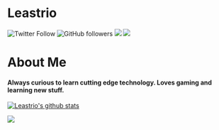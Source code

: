 # Leastrio
<img alt="Twitter Follow" src="https://img.shields.io/twitter/follow/leastrio_?style=social"> <img alt="GitHub followers" src="https://img.shields.io/github/followers/leastrio?style=social"> <img src="https://img.shields.io/website?label=leastrio.net&url=https%3A%2F%2Fleastrio.net&style=flat-square">
<img src="https://i.leastrio.net/carbon.png">


# About Me
#### Always curious to learn cutting edge technology. Loves gaming and learning new stuff.

[![Leastrio's github stats](https://github-readme-stats.vercel.app/api?username=leastrio)](https://github.com/anuraghazra/github-readme-stats)


<img src="https://forthebadge.com/images/badges/contains-cat-gifs.svg">

<script type="text/javascript" src="https://cdnjs.buymeacoffee.com/1.0.0/button.prod.min.js" data-name="bmc-button" data-slug="leastrio" data-color="#5F7FFF" data-emoji="" data-font="Arial" data-text="Buy me a coffee" data-outline-color="#000000" data-font-color="#ffffff" data-coffee-color="#FFDD00" ></script>
